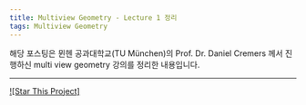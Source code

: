 ```yaml
---
title: Multiview Geometry - Lecture 1 정리
tags: Multiview Geometry
---
```



해당 포스팅은 뮌헨 공과대학교(TU München)의 Prof. Dr. Daniel Cremers 께서 진행하신 multi view geometry 강의를 정리한 내용입니다.


<!--more-->

---

[![Star This Project]](https://github.com/koyeongmin/koyeongmin.github.io)
